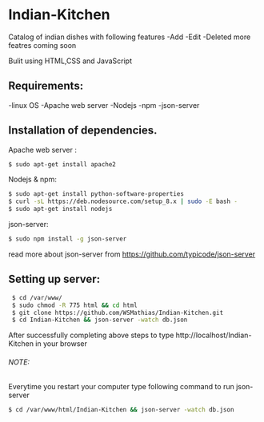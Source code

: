 # Indian-Kitchen
Catalog of indian dishes with following features
-Add
-Edit
-Deleted
more featres coming soon

Bulit using HTML,CSS and JavaScript
## Requirements:
-linux OS
-Apache web server
-Nodejs
-npm
-json-server

## Installation of dependencies.
Apache web server :
```bash
$ sudo apt-get install apache2
```
Nodejs & npm:
```bash
$ sudo apt-get install python-software-properties
$ curl -sL https://deb.nodesource.com/setup_8.x | sudo -E bash -
$ sudo apt-get install nodejs
```
json-server:
```bash
$ sudo npm install -g json-server
```
read more about json-server from https://github.com/typicode/json-server

## Setting up server:
```bash
 $ cd /var/www/
 $ sudo chmod -R 775 html && cd html
 $ git clone https://github.com/WSMathias/Indian-Kitchen.git
 $ cd Indian-Kitchen && json-server -watch db.json
```
After successfully completing above steps to type http://localhost/Indian-Kitchen in your browser

###### NOTE:
Everytime you restart your computer type following command to run json-server
```bash
$ cd /var/www/html/Indian-Kitchen && json-server -watch db.json
```
